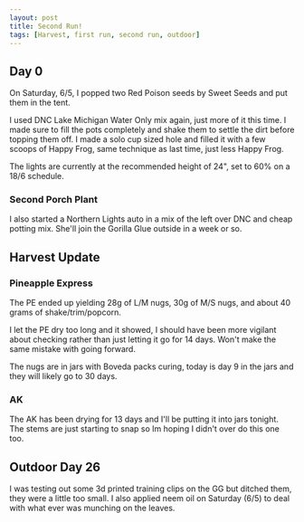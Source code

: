 ```yaml
---
layout: post
title: Second Run!
tags: [Harvest, first run, second run, outdoor]
---
```


## Day 0

On Saturday, 6/5, I popped two Red Poison seeds by Sweet Seeds and put them in the tent.

I used DNC Lake Michigan Water Only mix again, just more of it this time. I made sure to fill the pots completely and shake them to settle the dirt before topping them off. I made a solo cup sized hole and filled it with a few scoops of Happy Frog, same technique as last time, just less Happy Frog.

The lights are currently at the recommended height of 24", set to 60% on a 18/6 schedule.

### Second Porch Plant

I also started a Northern Lights auto in a mix of the left over DNC and cheap potting mix. She'll join the Gorilla Glue outside in a week or so. 

## Harvest Update

### Pineapple Express

The PE ended up yielding 28g of L/M nugs, 30g of M/S nugs, and about 40 grams of shake/trim/popcorn.

I let the PE dry too long and it showed, I should have been more vigilant about checking rather than just letting it go for 14 days. Won't make the same mistake with going forward.

The nugs are in jars with Boveda packs curing, today is day 9 in the jars and they will likely go to 30 days.

### AK

The AK has been drying for 13 days and I'll be putting it into jars tonight. The stems are just starting to snap so Im hoping I didn't over do this one too.

## Outdoor Day 26

I was testing out some 3d printed training clips on the GG but ditched them, they were a little too small. I also applied neem oil on Saturday (6/5) to deal with what ever was munching on the leaves.

